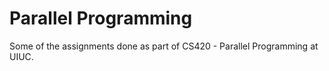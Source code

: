 # Parallel Programming

Some of the assignments done as part of CS420 - Parallel Programming at UIUC.


